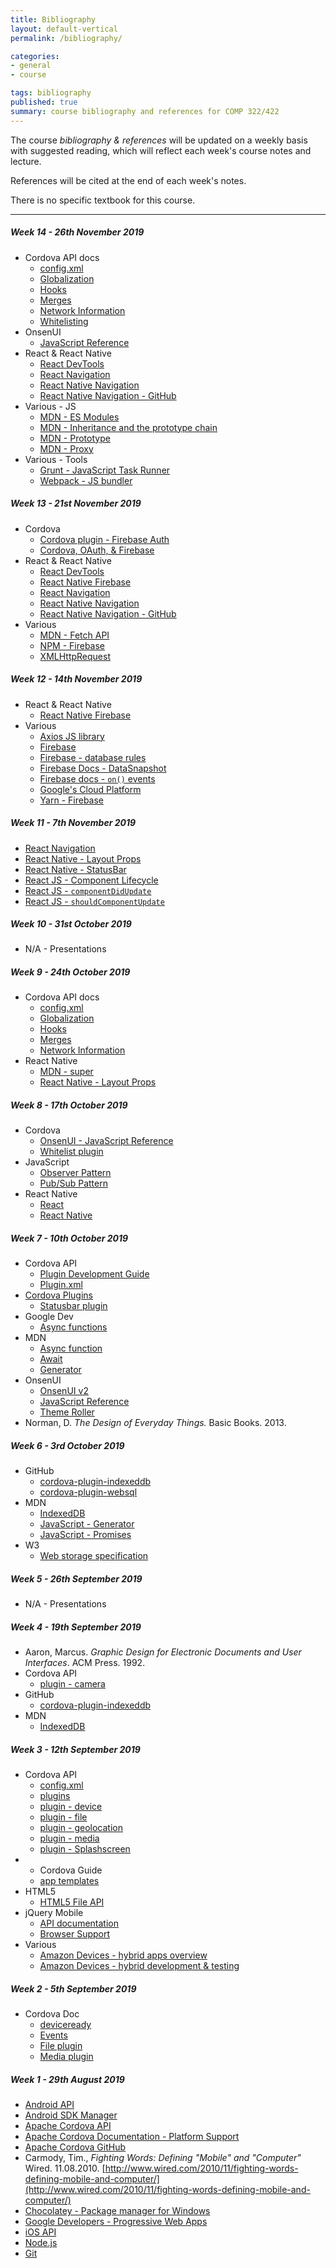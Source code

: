 ```yaml
---
title: Bibliography
layout: default-vertical
permalink: /bibliography/

categories:
- general
- course

tags: bibliography
published: true
summary: course bibliography and references for COMP 322/422
---
```


The course *bibliography & references* will be updated on a weekly basis with suggested reading, which will reflect each week's course notes and lecture.

References will be cited at the end of each week's notes.

There is no specific textbook for this course.

***

<!--
##### Week 15 - 6th December 2018

* N/A
-->

##### Week 14 - 26th November 2019

* Cordova API docs
	* [config.xml](https://cordova.apache.org/docs/en/latest/config_ref/index.html)
	* [Globalization](https://cordova.apache.org/docs/en/latest/reference/cordova-plugin-globalization/index.html)
	* [Hooks](https://cordova.apache.org/docs/en/latest/guide/appdev/hooks/index.html)
	* [Merges](https://cordova.apache.org/docs/en/latest/reference/cordova-cli/index.html#merges)
	* [Network Information](https://cordova.apache.org/docs/en/latest/reference/cordova-plugin-network-information/index.html)
	* [Whitelisting](https://cordova.apache.org/docs/en/latest/guide/appdev/whitelist/index.html)
* OnsenUI
	* [JavaScript Reference](https://onsen.io/v2/docs/js.html)
* React & React Native
	* [React DevTools](https://github.com/facebook/react-devtools/tree/master/packages/react-devtools)
	* [React Navigation](https://reactnavigation.org/)
	* [React Native Navigation](https://wix.github.io/react-native-navigation/#/)
	* [React Native Navigation - GitHub](https://github.com/wix/react-native-navigation)
* Various - JS
	* [MDN - ES Modules](https://developer.mozilla.org/en-US/docs/Web/JavaScript/Guide/Modules)
	* [MDN - Inheritance and the prototype chain](https://developer.mozilla.org/en-US/docs/Web/JavaScript/Inheritance_and_the_prototype_chain)
	* [MDN - Prototype](https://developer.mozilla.org/en-US/docs/Web/JavaScript/Reference/Global_Objects/Object/prototype)
	* [MDN - Proxy](https://developer.mozilla.org/en-US/docs/Web/JavaScript/Reference/Global_Objects/Proxy)
* Various - Tools
	* [Grunt - JavaScript Task Runner](https://gruntjs.com/)
	* [Webpack - JS bundler](https://webpack.js.org/)

##### Week 13 - 21st November 2019

* Cordova
	* [Cordova plugin - Firebase Auth](https://www.npmjs.com/package/cordova-plugin-firebase-authentication)
	* [Cordova, OAuth, & Firebase](https://firebase.google.com/docs/auth/web/cordova)
* React & React Native
	* [React DevTools](https://github.com/facebook/react-devtools/tree/master/packages/react-devtools)
	* [React Native Firebase](https://rnfirebase.io/)
	* [React Navigation](https://reactnavigation.org/)
	* [React Native Navigation](https://wix.github.io/react-native-navigation/#/)
	* [React Native Navigation - GitHub](https://github.com/wix/react-native-navigation)
* Various
	* [MDN - Fetch API](https://developer.mozilla.org/en-US/docs/Web/API/Fetch_API)
	* [NPM - Firebase](https://www.npmjs.com/package/firebase)
	* [XMLHttpRequest](https://developer.mozilla.org/en-US/docs/Web/API/XMLHttpRequest)

##### Week 12 - 14th November 2019

* React & React Native
	* [React Native Firebase](https://rnfirebase.io/)
* Various
	* [Axios JS library](https://www.npmjs.com/package/axios)
	* [Firebase](https://firebase.google.com/)
	* [Firebase - database rules](https://firebase.google.com/docs/database/security/quickstart)
	* [Firebase Docs - DataSnapshot](https://firebase.google.com/docs/reference/js/firebase.database.DataSnapshot)
	* [Firebase docs - `on()` events](https://firebase.google.com/docs/reference/js/firebase.database.Reference#on)
	* [Google's Cloud Platform](https://cloud.google.com/shell/docs/features#code_editor)
	* [Yarn - Firebase](https://yarnpkg.com/en/package/firebase)

##### Week 11 - 7th November 2019

* [React Navigation](https://www.npmjs.com/package/react-navigation)
* [React Native - Layout Props](https://facebook.github.io/react-native/docs/layout-props.html)
* [React Native - StatusBar](https://facebook.github.io/react-native/docs/statusbar.html)
* [React JS - Component Lifecycle](https://reactjs.org/docs/state-and-lifecycle.html)
* [React JS - `componentDidUpdate`](https://reactjs.org/docs/react-component.html#componentdidupdate)
* [React JS - `shouldComponentUpdate`](https://reactjs.org/docs/react-component.html#shouldcomponentupdate)

##### Week 10 - 31st October 2019

* N/A - Presentations

##### Week 9 - 24th October 2019

* Cordova API docs
	* [config.xml](https://cordova.apache.org/docs/en/latest/config_ref/index.html)
	* [Globalization](https://cordova.apache.org/docs/en/latest/reference/cordova-plugin-globalization/index.html)
	* [Hooks](https://cordova.apache.org/docs/en/latest/guide/appdev/hooks/index.html)
	* [Merges](https://cordova.apache.org/docs/en/latest/reference/cordova-cli/index.html#merges)
	* [Network Information](https://cordova.apache.org/docs/en/latest/reference/cordova-plugin-network-information/index.html)
* React Native
	* [MDN - super](https://developer.mozilla.org/en-US/docs/Web/JavaScript/Reference/Operators/super)
	* [React Native - Layout Props](https://facebook.github.io/react-native/docs/layout-props.html)

##### Week 8 - 17th October 2019

* Cordova
	* [OnsenUI - JavaScript Reference](https://onsen.io/v2/docs/js.html)
	* [Whitelist plugin](https://github.com/apache/cordova-plugin-whitelist)
* JavaScript
	* [Observer Pattern](https://en.wikipedia.org/wiki/Observer_pattern)
	* [Pub/Sub Pattern](https://en.wikipedia.org/wiki/Publish%E2%80%93subscribe_pattern)
* React Native
	* [React](https://reactjs.org/)
	* [React Native](https://facebook.github.io/react-native/)

##### Week 7 - 10th October 2019

* Cordova API
	* [Plugin Development Guide](http://cordova.apache.org/docs/en/latest/guide/hybrid/plugins/index.html)
	* [Plugin.xml](http://cordova.apache.org/docs/en/latest/plugin_ref/spec.html)
* [Cordova Plugins](http://cordova.apache.org/plugins/)
	* [Statusbar plugin](https://cordova.apache.org/docs/en/latest/reference/cordova-plugin-statusbar/index.html)
* Google Dev
  * [Async functions](https://developers.google.com/web/fundamentals/primers/async-functions)
* MDN
  * [Async function](https://developer.mozilla.org/en-US/docs/Web/JavaScript/Reference/Statements/async_function)
  * [Await](https://developer.mozilla.org/en-US/docs/Web/JavaScript/Reference/Operators/await)
  * [Generator](https://developer.mozilla.org/en-US/docs/Web/JavaScript/Reference/Global_Objects/Generator)
* OnsenUI
  * [OnsenUI v2](https://onsen.io/)
  * [JavaScript Reference](https://onsen.io/v2/docs/js.html)
  * [Theme Roller](http://components.onsen.io/)
* Norman, D. *The Design of Everyday Things.* Basic Books. 2013.

##### Week 6 - 3rd October 2019

* GitHub
  * [cordova-plugin-indexeddb](https://www.npmjs.com/package/cordova-plugin-indexeddb)
  * [cordova-plugin-websql](https://github.com/msopentech/cordova-plugin-websql/)
* MDN
  * [IndexedDB](https://developer.mozilla.org/en-US/docs/Web/API/IndexedDB_API)
  * [JavaScript - Generator](https://developer.mozilla.org/en-US/docs/Web/JavaScript/Reference/Global_Objects/Generator)
  * [JavaScript - Promises](https://developer.mozilla.org/en-US/docs/Web/JavaScript/Reference/Global_Objects/Promise)
* W3
  * [Web storage specification](http://www.w3.org/TR/webstorage/)

##### Week 5 - 26th September 2019

* N/A - Presentations

##### Week 4 - 19th September 2019

* Aaron, Marcus. *Graphic Design for Electronic Documents and User Interfaces*. ACM Press. 1992.
* Cordova API
  * [plugin - camera](https://cordova.apache.org/docs/en/latest/reference/cordova-plugin-camera/index.html)
* GitHub
  * [cordova-plugin-indexeddb](https://www.npmjs.com/package/cordova-plugin-indexeddb)
* MDN
  * [IndexedDB](https://developer.mozilla.org/en-US/docs/Web/API/IndexedDB_API)

##### Week 3 - 12th September 2019

* Cordova API
  * [config.xml](https://cordova.apache.org/docs/en/latest/config_ref/index.html)
  * [plugins](http://cordova.apache.org/plugins/)
  * [plugin - device](https://cordova.apache.org/docs/en/latest/reference/cordova-plugin-device/index.html)
  * [plugin - file](https://cordova.apache.org/docs/en/latest/reference/cordova-plugin-file/index.html)
  * [plugin - geolocation](https://cordova.apache.org/docs/en/latest/reference/cordova-plugin-geolocation/index.html)
  * [plugin - media](https://cordova.apache.org/docs/en/latest/reference/cordova-plugin-media/)
  * [plugin -  Splashscreen](https://cordova.apache.org/docs/en/latest/reference/cordova-plugin-splashscreen/)
* * Cordova Guide
  * [app templates](https://cordova.apache.org/docs/en/latest/guide/cli/template.html)
* HTML5
  * [HTML5 File API](http://www.w3.org/TR/FileAPI/)
* jQuery Mobile
  * [API documentation](http://api.jquerymobile.com/)
  * [Browser Support](https://jQuerymobile.com/browser-support/1.4/)
* Various
	* [Amazon Devices - hybrid apps overview](https://developer.amazon.com/docs/fire-tv/hybrid-apps-overview.html)
	* [Amazon Devices - hybrid development & testing](https://developer.amazon.com/docs/fire-tablets/build-and-test-your-hybrid-app.html)

##### Week 2 - 5th September 2019

* Cordova Doc
  * [deviceready](https://cordova.apache.org/docs/en/latest/cordova/events/events.html#deviceready)
  * [Events](https://cordova.apache.org/docs/en/latest/cordova/events/events.html)
  * [File plugin](https://cordova.apache.org/docs/en/latest/reference/cordova-plugin-file/index.html)
  * [Media plugin](https://cordova.apache.org/docs/en/latest/reference/cordova-plugin-media/)

##### Week 1 - 29th August 2019

* [Android API](https://github.com/apache/cordova-android)
* [Android SDK Manager](https://developer.android.com/studio/command-line/sdkmanager)
* [Apache Cordova API](http://docs.cordova.io)
* [Apache Cordova Documentation - Platform Support](https://cordova.apache.org/docs/en/latest/guide/support/index.html)
* [Apache Cordova GitHub](https://github.com/apache?utf8=%E2%9C%93&query=cordova)
* Carmody, Tim., *Fighting Words: Defining "Mobile" and "Computer"* Wired. 11.08.2010. [http://www.wired.com/2010/11/fighting-words-defining-mobile-and-computer/](http://www.wired.com/2010/11/fighting-words-defining-mobile-and-computer/)
* [Chocolatey - Package manager for Windows](https://chocolatey.org/)
* [Google Developers - Progressive Web Apps](https://developers.google.com/web/progressive-web-apps/)
* [iOS API](https://github.com/apache/cordova-ios)
* [Node.js](https://nodejs.org/en/)
* [Git](http://git-scm.com/)